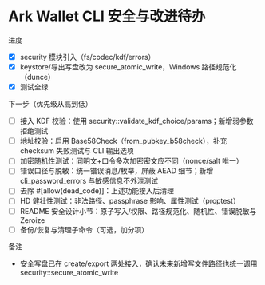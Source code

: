 # Ark Wallet CLI 安全与改进待办

进度
- [x] security 模块引入（fs/codec/kdf/errors）
- [x] keystore/导出写盘改为 secure_atomic_write，Windows 路径规范化（dunce）
- [x] 测试全绿

下一步（优先级从高到低）
- [ ] 接入 KDF 校验：使用 security::validate_kdf_choice/params；新增弱参数拒绝测试
- [ ] 地址校验：启用 Base58Check（from_pubkey_b58check），补充 checksum 失败测试与 CLI 输出选项
- [ ] 加密随机性测试：同明文+口令多次加密密文应不同（nonce/salt 唯一）
- [ ] 错误口径与脱敏：统一错误消息/枚举，屏蔽 AEAD 细节；新增 cli_password_errors 与敏感信息不外泄测试
- [ ] 去除 #[allow(dead_code)]：上述功能接入后清理
- [ ] HD 健壮性测试：非法路径、passphrase 影响、属性测试（proptest）
- [ ] README 安全设计小节：原子写入/权限、路径规范化、随机性、错误脱敏与 Zeroize
- [ ] 备份/恢复与清理子命令（可选，加分项）

备注
- 安全写盘已在 create/export 两处接入，确认未来新增写文件路径也统一调用 security::secure_atomic_write